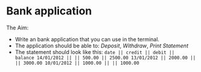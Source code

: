 # Bank application

The Aim:

- Write an bank application that you can use in the terminal.
- The application should be able to: *Deposit*, *Withdraw*, *Print Statement*
- The statement should look like this: ```
                                       date || credit || debit || balance
                                       14/01/2012 || || 500.00 || 2500.00
                                       13/01/2012 || 2000.00 || || 3000.00
                                       10/01/2012 || 1000.00 || || 1000.00
                                       ```
